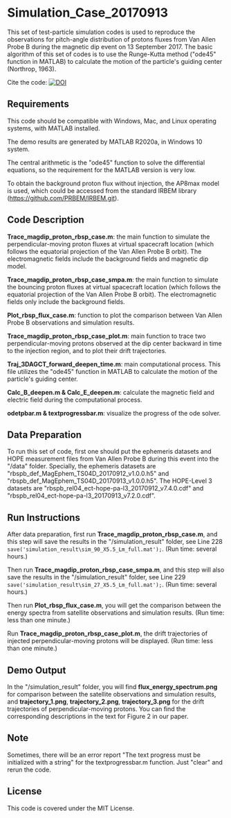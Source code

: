 # Simulation_Case_20170913
This set of test-particle simulation codes is used to reproduce the observations for pitch-angle distribution of protons fluxes from Van Allen Probe B during the magnetic dip event on 13 September 2017. The basic algorithm of this set of codes is to use the Runge-Kutta method ("ode45" function in MATLAB) to calculate the motion of the particle's guiding center (Northrop, 1963). 

Cite the code: [![DOI](https://zenodo.org/badge/435510084.svg)](https://zenodo.org/badge/latestdoi/435510084)

Requirements
------
This code should be compatible with Windows, Mac, and Linux operating systems, with MATLAB installed.

The demo results are generated by MATLAB R2020a, in Windows 10 system.

The central arithmetic is the "ode45" function to solve the differential equations, so the requirement for the MATLAB version is very low.

To obtain the background proton flux without injection, the AP8max model is used, which could be accessed from the standard IRBEM library (https://github.com/PRBEM/IRBEM.git).

Code Description
------
**Trace_magdip_proton_rbsp_case.m**: the main function to simulate the perpendicular-moving proton fluxes at virtual spacecraft location (which follows the equatorial projection of the Van Allen Probe B orbit). The electromagnetic fields include the background fields and magnetic dip model.

**Trace_magdip_proton_rbsp_case_smpa.m**: the main function to simulate the bouncing proton fluxes at virtual spacecraft location (which follows the equatorial projection of the Van Allen Probe B orbit). The electromagnetic fields only include the background fields.

**Plot_rbsp_flux_case.m**: function to plot the comparison between Van Allen Probe B observations and simulation results. 

**Trace_magdip_proton_rbsp_case_plot.m**: main function to trace two perpendicular-moving protons observed at the dip center backward in time to the injection region, and to plot their drift trajectories. 

**Traj_3DAGCT_forward_deepen_time.m**: main computational process. This file utilizes the "ode45" function in MATLAB to calculate the motion of the particle's guiding center.

**Calc_B_deepen.m & Calc_E_deepen.m**: calculate the magnetic field and electric field during the computational process.

**odetpbar.m & textprogressbar.m**: visualize the progress of the ode solver.

Data Preparation
-----------
To run this set of code, first one should put the ephemeris datasets and HOPE measurement files from Van Allen Probe B during this event into the "/data" folder. Specially, the ephemeris datasets are "rbspb_def_MagEphem_TS04D_20170912_v1.0.0.h5" and "rbspb_def_MagEphem_TS04D_20170913_v1.0.0.h5". The HOPE-Level 3 datasets are "rbspb_rel04_ect-hope-pa-l3_20170912_v7.4.0.cdf" and "rbspb_rel04_ect-hope-pa-l3_20170913_v7.2.0.cdf".

Run Instructions
-----
After data preparation, first run **Trace_magdip_proton_rbsp_case.m**, and this step will save the results in the "/simulation_result" folder, see Line 228 `save('simulation_result\sim_90_X5.5_Lm_full.mat');`. (Run time: several hours.)

Then run **Trace_magdip_proton_rbsp_case_smpa.m**, and this step will also save the results in the "/simulation_result" folder, see Line 229 `save('simulation_result\sim_27_X5.5_Lm_full.mat');`. (Run time: several hours.)

Then run **Plot_rbsp_flux_case.m**, you will get the comparison between the energy spectra from satellite observations and simulation results. (Run time: less than one minute.)

Run **Trace_magdip_proton_rbsp_case_plot.m**, the drift trajectories of injected perpendicular-moving protons will be displayed. (Run time: less than one minute.)

Demo Output
-----
In the "/simulation_result" folder, you will find **flux_energy_spectrum.png** for comparison between the satellite observations and simulation results, and **trajectory_1.png**, **trajectory_2.png**, **trajectory_3.png** for the drift trajectories of perpendicular-moving protons. You can find the corresponding descriptions in the text for Figure 2 in our paper.

Note
------
Sometimes, there will be an error report "The text progress must be initialized with a string" for the textprogressbar.m function. Just "clear" and rerun the code.

License
------
This code is covered under the MIT License.
